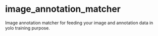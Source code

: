 # image_annotation_matcher
Image annotation matcher for feeding your image and annotation data in yolo training purpose.
